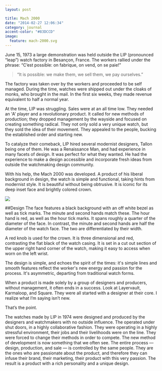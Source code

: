 ```yaml
---
layout: post

title: Mach 2000
date: "2014-02-27 12:06:34"
category: journal
accent-color: "#83DCCD"
image:
  feature: mach-2000.svg
---
```

June 15, 1973 a large demonstration was held outside the LIP (pronounced “leap”) watch factory in Besançon, France.  The workers rallied under the phrase: “C’est possible: on fabrique, on vend, on se paie!” 

> “It is possible: we make them, we sell them, we pay ourselves.”

The factory was taken over by the workers and proceeded to be self managed. During the time, watches were shipped out under the cloaks of monks, who brought in the mail. In the first six weeks, they made revenue equivalent to half a normal year. 

At the time, LIP was struggling. Sales were at an all time low. They needed an 'A' player and a revolutionary product. It called for new methods of production; they dropped management by the wayside and focused on creating something radical. They not only sold a very unique watch, but they sold the idea of their movement. They appealed to the people, bucking the established order and starting new.

To catalyze their comeback, LIP hired several modernist designers, Tallon being one of them. He was a Renaissance Man, and had experience in many facets of design. It was perfect for what they wanted. He had the experience to make a design accessible and incorporate fresh ideas from outside the watchmaking design community. 

With his help, the Mach 2000 was developed. A product of his liberal background in design, the watch is simple and functional, taking hints from modernist style. It is beautiful without being obtrusive. It is iconic for its deep inset face and brightly colored crown. 

<img src="http://www.coletownsend.com/content/LIP/lip-small.svg">

##Design
The face features a black background with an off white bezel as well as tick marks. The minute and second hands match these. The hour hand is red, as well as the hour tick marks. It spans roughly a quarter of the diameter of the face. In contrast, the minute and second hands are half the diameter of the watch face. The two are differentiated by their width.

A red knob is used for the crown. It is three dimensional and red, contrasting the flat black of the watch casing. It is set in a cut out section of the upper right hand corner of the watch, making it easy to access when worn on the left wrist. 

The design is simple, and echoes the spirit of the times: it's simple lines and smooth features reflect the worker's new energy and passion for the process. It's asymmetric, departing from traditional watch forms.

When a product is made solely by  a group of designers and producers, without management, it often ends in a success. Look at Layervault, Karmaloop, and Square. They were all started with a designer at their core. I realize what I’m saying isn’t new. 

That’s the point.

The watches made by LIP in 1974 were designed and produced by the designers and watchmakers with no outside influence. The operated under shut doors, in a highly collaborative fashion. They were operating in a highly stressful environment, their jobs and their livelihoods were on the line. They were forced to  change their methods in order to compete. The new method of development is now something that we often see. The entire process — design, production, and sale — is controlled by the same people. They are the ones who are passionate about the product, and therefore they can infuse their brand, their marketing, their product with this very passion. The result is a product with a rich personality and a unique design.  